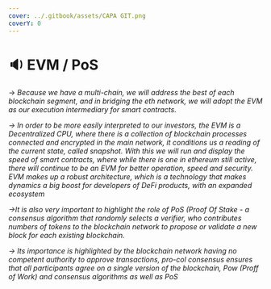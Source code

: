 ```yaml
---
cover: ../.gitbook/assets/CAPA GIT.png
coverY: 0
---
```


# 🔉 EVM / PoS

\-> _Because we have a multi-chain, we will address the best of each blockchain segment, and in bridging the eth network, we will adopt the EVM as our execution intermediary for smart contracts._

_-> In order to be more easily interpreted to our investors, the EVM is a Decentralized CPU, where there is a collection of blockchain processes connected and encrypted in the main network, it conditions us a reading of the current state, called snapshot. With this we will run and display the speed of smart contracts, where while there is one in ethereum still active, there will continue to be an EVM for better operation, speed and security._\
_EVM makes up a robust architecture, which is a technology that makes dynamics a big boost for developers of DeFi products, with an expanded ecosystem_

_->It is also very important to highlight the role of PoS (Proof Of Stake - a consensus algorithm that randomly selects a verifier, who contributes numbers of tokens to the blockchain network to propose or validate a new block for each existing blockchain._

_-> Its importance is highlighted by the blockchain network having no competent authority to approve transactions, pro-col consensus ensures that all participants agree on a single version of the blockchain, Pow (Proff of Work) and consensus algorithms as well as PoS_
